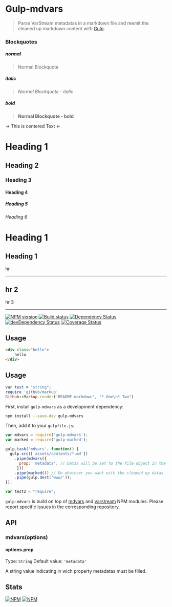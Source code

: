 # Gulp-mdvars
> Parse VarStream metadatas in a markdown file and reemit the cleaned up
 markdown content with [Gulp](http://gulpjs.com/).

### Blockquotes

##### normal
> Normal Blockquote

##### italic
> *Normal Blockquote - italic*

##### bold
> **Normal Blockquote - bold**


-> This is centered Text <-

# Heading 1
## Heading 2
### Heading 3
#### Heading 4
##### Heading 5
###### Heading 6

Heading 1
======

Heading 1
------

hr
___

hr 2
---

hr 3
***

[![NPM version](https://badge.fury.io/js/gulp-mdvars.svg)](https://npmjs.org/package/gulp-mdvars) [![Build status](https://secure.travis-ci.org/nfroidure/gulp-mdvars.svg)](https://travis-ci.org/nfroidure/gulp-mdvars) [![Dependency Status](https://david-dm.org/nfroidure/gulp-mdvars.svg)](https://david-dm.org/nfroidure/gulp-mdvars) [![devDependency Status](https://david-dm.org/nfroidure/gulp-mdvars/dev-status.svg)](https://david-dm.org/nfroidure/gulp-mdvars#info=devDependencies) [![Coverage Status](https://coveralls.io/repos/nfroidure/gulp-mdvars/badge.svg?branch=master)](https://coveralls.io/r/nfroidure/gulp-mdvars?branch=master)

## Usage

```html
<div class="hello">
	hello
</div>
```

Usage
-----

```ruby
var test = "string";
require 'github/markup'
GitHub::Markup.render('README.markdown', "* One\n* Two")
```


First, install `gulp-mdvars` as a development dependency:

```bash
npm install --save-dev gulp-mdvars
```

Then, add it to your `gulpfile.js`:

```javascript
var mdvars = require('gulp-mdvars');
var marked = require('gulp-marked');

gulp.task('mdvars', function() {
  gulp.src(['assets/contents/*.md'])
    .pipe(mdvars({
      prop: 'metadata', // Datas will be set to the file object in the given property
     }))
    .pipe(marked()) // Do whatever you want with the cleaned up datas
    .pipe(gulp.dest('www/'));
});
```

```js
var test2 = "require";
```

`gulp-mdvars` is build on top of [mdvars](https://github.com/nfroidure/mdvars)
 and [varstream](https://github.com/nfroidure/VarStream) NPM modules. Please
 report specific issues in the corresponding repository.

## API

### mdvars(options)

#### options.prop
Type: `String`
Default value: `'metadata'`

A string value indicating in wich property metadatas must be filled.

## Stats

[![NPM](https://nodei.co/npm/gulp-mdvars.png?downloads=true&stars=true)](https://nodei.co/npm/gulp-mdvars/)
[![NPM](https://nodei.co/npm-dl/gulp-mdvars.png)](https://nodei.co/npm/gulp-mdvars/)